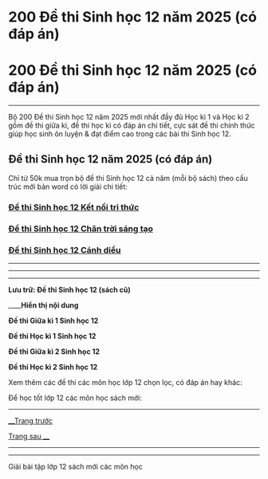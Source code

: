 # 200 Đề thi Sinh học 12 năm 2025 (có đáp án)

# 200 Đề thi Sinh học 12 năm 2025 (có đáp án)

* * *

Bộ 200 Đề thi Sinh học 12 năm 2025 mới nhất đầy đủ Học kì 1 và Học kì 2 gồm đề thi giữa kì, đề thi học kì có đáp án chi tiết, cực sát đề thi chính thức giúp học sinh ôn luyện & đạt điểm cao trong các bài thi Sinh học 12.

## Đề thi Sinh học 12 năm 2025 (có đáp án)

Chỉ từ 50k mua trọn bộ đề thi Sinh học 12 cả năm (mỗi bộ sách) theo cấu trúc mới bản word có lời giải chi tiết:

### [**Đề thi Sinh học 12 Kết nối tri thức**](https://vietjack.com/de-kiem-tra-sinh-12/de-thi-sinh-hoc-12-ket-noi-tri-thuc.jsp)

### [**Đề thi Sinh học 12 Chân trời sáng tạo**](https://vietjack.com/de-kiem-tra-sinh-12/de-thi-sinh-hoc-12-chan-troi-sang-tao.jsp)

### [**Đề thi Sinh học 12 Cánh diều**](https://vietjack.com/de-kiem-tra-sinh-12/de-thi-sinh-hoc-12-canh-dieu.jsp)

* * *

* * *

* * *

**Lưu trữ: Đề thi Sinh học 12 (sách cũ)**

____**Hiển thị nội dung**

**Đề thi Giữa kì 1 Sinh học 12**

**Đề thi Học kì 1 Sinh học 12**

**Đề thi Giữa kì 2 Sinh học 12**

**Đề thi Học kì 2 Sinh học 12**

Xem thêm các đề thi các môn học lớp 12 chọn lọc, có đáp án hay khác:

Để học tốt lớp 12 các môn học sách mới:

* * *

[__Trang trước](https://vietjack.com/index.jsp)

[Trang sau __](https://vietjack.com/de-kiem-tra-sinh-12/de-thi-giua-ki-1-sinh-hoc-lop-12-co-dap-an-2021.jsp)

* * *

* * *

Giải bài tập lớp 12 sách mới các môn học
